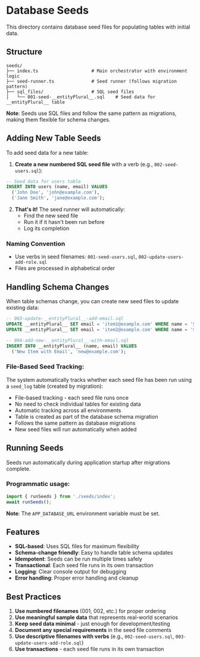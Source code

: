 # Database Seeds

This directory contains database seed files for populating tables with initial
data.

## Structure

```
seeds/
├── index.ts                    # Main orchestrator with environment logic
├── seed-runner.ts              # Seed runner (follows migration pattern)
├── sql_files/                  # SQL seed files
│   └── 001-seed-__entityPlural__.sql    # Seed data for __entityPlural__ table
```

**Note**: Seeds use SQL files and follow the same pattern as migrations, making
them flexible for schema changes.

## Adding New Table Seeds

To add seed data for a new table:

1. **Create a new numbered SQL seed file** with a verb (e.g.,
   `002-seed-users.sql`):

```sql
-- Seed data for users table
INSERT INTO users (name, email) VALUES
  ('John Doe', 'john@example.com'),
  ('Jane Smith', 'jane@example.com');
```

2. **That's it!** The seed runner will automatically:
   - Find the new seed file
   - Run it if it hasn't been run before
   - Log its completion

### Naming Convention

- Use verbs in seed filenames: `001-seed-users.sql`,
  `002-update-users-add-role.sql`
- Files are processed in alphabetical order

## Handling Schema Changes

When table schemas change, you can create new seed files to update existing
data:

```sql
-- 003-update-__entityPlural__-add-email.sql
UPDATE __entityPlural__ SET email = 'item1@example.com' WHERE name = 'Sample Item 1';
UPDATE __entityPlural__ SET email = 'item2@example.com' WHERE name = 'Sample Item 2';

-- 004-add-new-__entityPlural__-with-email.sql
INSERT INTO __entityPlural__ (name, email) VALUES
  ('New Item with Email', 'new@example.com');
```

### File-Based Seed Tracking:

The system automatically tracks whether each seed file has been run using a
`seed_log` table (created by migration):

- File-based tracking - each seed file runs once
- No need to check individual tables for existing data
- Automatic tracking across all environments
- Table is created as part of the database schema migration
- Follows the same pattern as database migrations
- New seed files will run automatically when added

## Running Seeds

Seeds run automatically during application startup after migrations complete.

### Programmatic usage:

```typescript
import { runSeeds } from './seeds/index';
await runSeeds();
```

**Note**: The `APP_DATABASE_URL` environment variable must be set.

## Features

- **SQL-based**: Uses SQL files for maximum flexibility
- **Schema-change friendly**: Easy to handle table schema updates
- **Idempotent**: Seeds can be run multiple times safely
- **Transactional**: Each seed file runs in its own transaction
- **Logging**: Clear console output for debugging
- **Error handling**: Proper error handling and cleanup

## Best Practices

1. **Use numbered filenames** (001, 002, etc.) for proper ordering
2. **Use meaningful sample data** that represents real-world scenarios
3. **Keep seed data minimal** - just enough for development/testing
4. **Document any special requirements** in the seed file comments
5. **Use descriptive filenames with verbs** (e.g., `002-seed-users.sql`,
   `003-update-users-add-role.sql`)
6. **Use transactions** - each seed file runs in its own transaction
